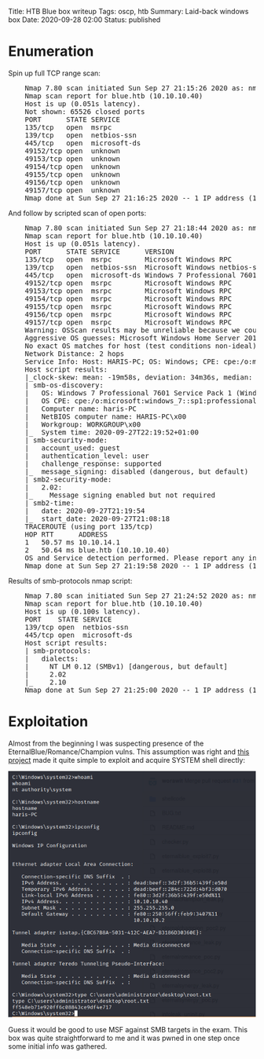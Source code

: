 Title: HTB Blue box writeup
Tags: oscp, htb
Summary: Laid-back windows box
Date: 2020-09-28 02:00
Status: published

# Enumeration
Spin up full TCP range scan:
<pre>
    Nmap 7.80 scan initiated Sun Sep 27 21:15:26 2020 as: nmap -sS -p- -oA enum/nmap-ss-all 10.10.10.40
    Nmap scan report for blue.htb (10.10.10.40)
    Host is up (0.051s latency).
    Not shown: 65526 closed ports
    PORT      STATE SERVICE
    135/tcp   open  msrpc
    139/tcp   open  netbios-ssn
    445/tcp   open  microsoft-ds
    49152/tcp open  unknown
    49153/tcp open  unknown
    49154/tcp open  unknown
    49155/tcp open  unknown
    49156/tcp open  unknown
    49157/tcp open  unknown
    Nmap done at Sun Sep 27 21:16:25 2020 -- 1 IP address (1 host up) scanned in 59.37 seconds
</pre>
And follow by scripted scan of open ports:
<pre>
    Nmap 7.80 scan initiated Sun Sep 27 21:18:44 2020 as: nmap -sC -A -T4 -p135,139,445,49152,49153,49154,49155,49156,49157 -oA enum/nmap-sCAT4-open 10.10.10.40
    Nmap scan report for blue.htb (10.10.10.40)
    Host is up (0.051s latency).
    PORT      STATE SERVICE      VERSION
    135/tcp   open  msrpc        Microsoft Windows RPC
    139/tcp   open  netbios-ssn  Microsoft Windows netbios-ssn
    445/tcp   open  microsoft-ds Windows 7 Professional 7601 Service Pack 1 microsoft-ds (workgroup: WORKGROUP)
    49152/tcp open  msrpc        Microsoft Windows RPC
    49153/tcp open  msrpc        Microsoft Windows RPC
    49154/tcp open  msrpc        Microsoft Windows RPC
    49155/tcp open  msrpc        Microsoft Windows RPC
    49156/tcp open  msrpc        Microsoft Windows RPC
    49157/tcp open  msrpc        Microsoft Windows RPC
    Warning: OSScan results may be unreliable because we could not find at least 1 open and 1 closed port
    Aggressive OS guesses: Microsoft Windows Home Server 2011 (Windows Server 2008 R2) (96%), Microsoft Windows Server 2008 SP1 (96%), Microsoft Windows Server 2008 SP2 (96%), Microsoft Windows 7 (96%), Microsoft Windows 7 SP0 - SP1 or Windows Server 2008 (96%), Microsoft Windows 7 SP0 - SP1, Windows Server 2008 SP1, Windows Server 2008 R2, Windows 8, or Windows 8.1 Update 1 (96%), Microsoft Windows 7 SP1 (96%), Microsoft Windows 7 Ultimate (96%), Microsoft Windows 7 Ultimate SP1 or Windows 8.1 Update 1 (96%), Microsoft Windows 8.1 (96%)
    No exact OS matches for host (test conditions non-ideal).
    Network Distance: 2 hops
    Service Info: Host: HARIS-PC; OS: Windows; CPE: cpe:/o:microsoft:windows
    Host script results:
    |_clock-skew: mean: -19m58s, deviation: 34m36s, median: 0s
    | smb-os-discovery: 
    |   OS: Windows 7 Professional 7601 Service Pack 1 (Windows 7 Professional 6.1)
    |   OS CPE: cpe:/o:microsoft:windows_7::sp1:professional
    |   Computer name: haris-PC
    |   NetBIOS computer name: HARIS-PC\x00
    |   Workgroup: WORKGROUP\x00
    |_  System time: 2020-09-27T22:19:52+01:00
    | smb-security-mode: 
    |   account_used: guest
    |   authentication_level: user
    |   challenge_response: supported
    |_  message_signing: disabled (dangerous, but default)
    | smb2-security-mode: 
    |   2.02: 
    |_    Message signing enabled but not required
    | smb2-time: 
    |   date: 2020-09-27T21:19:54
    |_  start_date: 2020-09-27T21:08:18
    TRACEROUTE (using port 135/tcp)
    HOP RTT      ADDRESS
    1   50.57 ms 10.10.14.1
    2   50.64 ms blue.htb (10.10.10.40)
    OS and Service detection performed. Please report any incorrect results at https://nmap.org/submit/ .
    Nmap done at Sun Sep 27 21:19:58 2020 -- 1 IP address (1 host up) scanned in 74.00 seconds
</pre>
Results of smb-protocols nmap script:
<pre>
    Nmap 7.80 scan initiated Sun Sep 27 21:24:52 2020 as: nmap -sC -p139,445 --script=smb-protocols -oA enum/nmap-smb-protocols 10.10.10.40
    Nmap scan report for blue.htb (10.10.10.40)
    Host is up (0.100s latency).
    PORT    STATE SERVICE
    139/tcp open  netbios-ssn
    445/tcp open  microsoft-ds
    Host script results:
    | smb-protocols: 
    |   dialects: 
    |     NT LM 0.12 (SMBv1) [dangerous, but default]
    |     2.02
    |_    2.10
    Nmap done at Sun Sep 27 21:25:00 2020 -- 1 IP address (1 host up) scanned in 7.38 seconds
</pre>

# Exploitation
Almost from the beginning I was suspecting presence of the EternalBlue/Romance/Champion vulns.
This assumption was right and [this project](https://github.com/REPTILEHAUS/Eternal-Blue) made it
quite simple to exploit and acquire SYSTEM shell directly:

![root shell](/cstatic/htb-blue/root-shell.png)

Guess it would be good to use MSF against SMB targets in the exam. This box was quite straightforward to
me and it was pwned in one step once some initial info was gathered.
